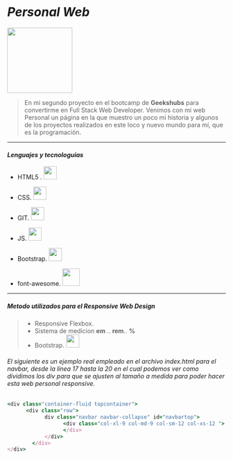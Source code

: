 # *Personal Web*  
<img src="https://carlosrquinterom.github.io/Proyecto-2-WebPersonal/img/Parque-Retiro.jpeg" width="150" >  


>En mi segundo proyecto en el bootcamp de **Geekshubs** para convertirme en Full Stack Web Developer. Venimos con mi web Personal un página en la que muestro un poco mi historia y algunos de los proyectos realizados en este loco y nuevo mundo para mí, que es la programación.
***
#### *Lenguajes y tecnologuias*
* HTML5 . <img src="https://cdn.icon-icons.com/icons2/2107/PNG/512/file_type_html_icon_130541.png" width="30">
* CSS.  <img src="https://3.bp.blogspot.com/-oRSUw_TmO9o/XIb61m88fcI/AAAAAAAAIq0/vnxl2zzsXEQsnHI2fH4GjKu_ZT0urRo4wCK4BGAYYCw/s1600/icon%2Bcss%2B3.png" width="30">
* GIT. <img src="https://community.chocolatey.org/content/packageimages/git.2.31.1.svg" width="30">
* JS.  <img src="https://encrypted-tbn0.gstatic.com/images?q=tbn:ANd9GcR4D-YHaNfCpYArCLz6rBu_W74dCwhReXQfIy_PI6y3NSq9r6x4FRkAFQaW90pxGyVA2fU&usqp=CAU" width="30">

* Bootstrap.   <img src="https://tiposdeide.files.wordpress.com/2018/10/bootstrap-stack.png?w=768" width="30">


* font-awesome.  <img src="https://lh3.googleusercontent.com/proxy/12op7HM7CCFkJeuoeeNKWG0Jx-rmIWcZAvukCj55IL_-WkxmhKvOET0o47Puv0A4yPNvIlRhOGi1Wr9H2CLILhxC3_ZtQ-T8uVfquX5ZechIc61OdkKFZROfmyXKwpOw8A" width="40">


***
#####  Metodo utilizados para el Responsive Web Design
> * Responsive Flexbox.
> * Sistema de medicion **em** .. **rem**.. **%**
> * Bootstrap.   <img src="https://tiposdeide.files.wordpress.com/2018/10/bootstrap-stack.png?w=768" width="30">


###### El siguiente es un ejemplo real empleado en el archivo index.html para el navbar, desde la línea 17 hasta la 20 en el cual podemos ver como dividimos los div para que se ajusten al tamaño a medida para poder hacer esta web personal responsive.
```ruby
<div class="container-fluid topcontainer">
      <div class="row"> 
            div class="navbar navbar-collapse" id="navbartop">
                  <div class="col-xl-9 col-md-9 col-sm-12 col-xs-12 ">
                  </div>
            </div>
        </div>
</div>
````


